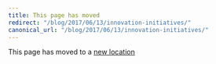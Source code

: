 ```yaml
---
title: This page has moved
redirect: "/blog/2017/06/13/innovation-initiatives/"
canonical_url: "/blog/2017/06/13/innovation-initiatives/"
---
```


This page has moved to a [new location](/blog/2017/06/13/innovation-initiatives/)
